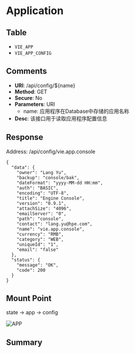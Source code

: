 # Application

## Table

* `VIE_APP`
* `VIE_APP_CONFIG`

## Comments

* **URI**: /api/config/${name}
* **Method**: GET
* **Secure**: No
* **Parameters**: URI
	* name: 应用程序在Database中存储的应用名称
* **Desc**: 该接口用于读取应用程序配置信息

## Response

Address: /api/config/vie.app.console

	{
	  "data": {
	    "owner": "Lang Yu",
	    "backup": "console/bak",
	    "dateFormat": "yyyy-MM-dd HH:mm",
	    "auth": "BASIC",
	    "encoding": "UTF-8",
	    "title": "Engine Console",
	    "version": "0.9.1",
	    "attachSize": "4096",
	    "emailServer": "0",
	    "path": "console",
	    "contact": "lang.yu@hpe.com",
	    "name": "vie.app.console",
	    "currency": "RMB",
	    "category": "WEB",
	    "uniqueId": "1",
	    "email": "false"
	  },
	  "status": {
	    "message": "OK",
	    "code": 200
	  }
	}

## Mount Point

state -> app -> config

![APP](img/hub001.JPG)

## Summary


